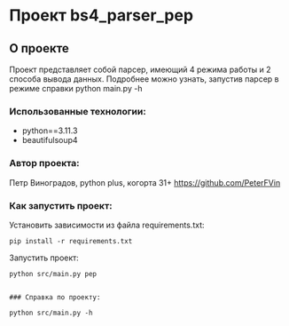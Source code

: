 # Проект bs4_parser_pep

## О проекте

Проект представляет собой парсер, имеющий 4 режима работы и 2 способа вывода данных.
Подробнее можно узнать, запустив парсер в режиме справки python main.py -h

### Использованные технологии: 

 - python==3.11.3
 - beautifulsoup4

 ### Автор проекта:

Петр Виноградов, python plus, когорта 31+
https://github.com/PeterFVin

### Как запустить проект: 

Установить зависимости из файла requirements.txt:

```
pip install -r requirements.txt
```

Запустить проект:

```
python src/main.py pep


### Справка по проекту:

python src/main.py -h
